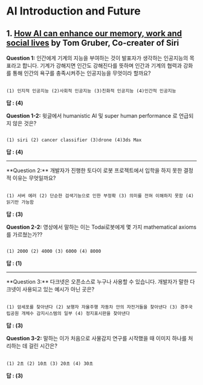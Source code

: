# AI Introduction and Future
## 1. [How AI can enhance our memory, work and social lives](https://www.ted.com/talks/tom_gruber_how_ai_can_enhance_our_memory_work_and_social_lives?utm_campaign=tedspread&utm_medium=referral&utm_source=tedcomshare) by Tom Gruber, Co-creater of Siri
**Question 1:** 인간에게 기계의 지능을 부여하는 것이 발표자가 생각하는 인공지능의 목표라고 합니다. 기계가 강해지면 인간도 강해진다를 뜻하며 인간과 기계의 협력과 강화를 통해 인간의 욕구를 충족시켜주는 인공지능을 무엇이라 할까요?

```

(1) 인지적 인공지능 (2)사회적 인공지능 (3)친화적 인공지능 (4)인간적 인공지능
```

**답 : (4)**

**Question 1-2:** 윗글에서 humanistic AI 및 super human performance 로 언급되지 않은 것은?

```

(1) siri (2) cancer classifier (3)drone (4)3ds Max
```

**답 : (4)**

<hr/>
**Question 2:** 개발자가 진행한 토다이 로봇 프로젝트에서 입학을 하지 못한 결정적 이유는 무엇일까요?

```

(1) 서버 에러 (2) 단순한 검색기능으로 인한 부정확 (3) 의미를 전혀 이해하지 못함 (4) 읽기만 가능함
```

**답 : (3)**

**Question 2-2:** 영상에서 말하는 이는 Todai로봇에게 몇 가지 mathematical axioms를 가르쳤는가??

```

(1) 2000 (2) 4000 (3) 6000 (4) 8000
```

**답 : (1)**
<hr/>
**Question 3:** 다크넷은 오픈소스로 누구나 사용할 수 있습니다. 개발자가 말한 다크넷이 사용되고 있는 예시가 아닌 곳은?

```

(1) 암세포를 찾아낸다 (2) 보행자 자율주행 자동차 안의 자전거들을 찾아낸다 (3) 경주국립공원 개체수 감지시스템의 일부 (4) 정지표시판을 찾아낸다
```

**답 : (3)**

**Question 3-2:** 말하는 이가 처음으로 사물감지 연구를 시작했을 때 이미지 하나를 처리하는 데 걸린 시간은?

```

(1) 2초 (2) 10초 (3) 20초 (4) 30초
```

**답 : (3)**

